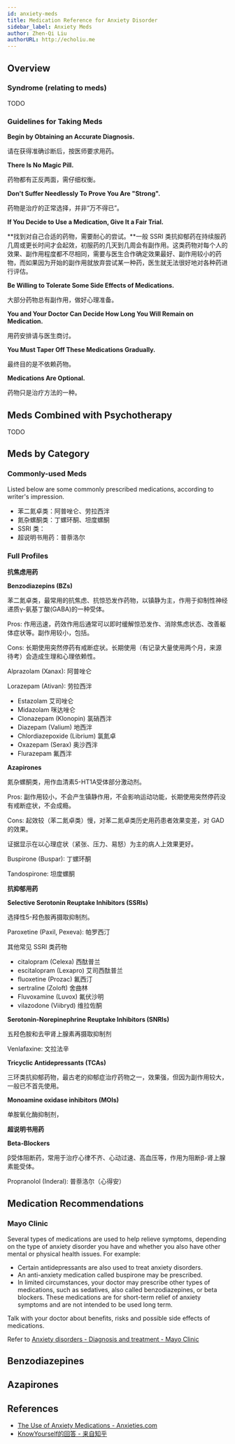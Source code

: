 ```yaml
---
id: anxiety-meds
title: Medication Reference for Anxiety Disorder
sidebar_label: Anxiety Meds
author: Zhen-Qi Liu
authorURL: http://echoliu.me
---
```


## Overview

### Syndrome (relating to meds)

TODO

### Guidelines for Taking Meds

**Begin by Obtaining an Accurate Diagnosis.**

请在获得准确诊断后，按医师要求用药。

**There Is No Magic Pill.**

药物都有正反两面，需仔细权衡。

**Don't Suffer Needlessly To Prove You Are "Strong".**

药物是治疗的正常选择，并非“万不得已”。

**If You Decide to Use a Medication, Give It a Fair Trial.**

**找到对自己合适的药物，需要耐心的尝试。**一般 SSRI 类抗抑郁药在持续服药几周或更长时间才会起效，初服药的几天到几周会有副作用。这类药物对每个人的效果、副作用程度都不尽相同，需要与医生合作确定效果最好、副作用较小的药物，而如果因为开始的副作用就放弃尝试某一种药，医生就无法很好地对各种药进行评估。

**Be Willing to Tolerate Some Side Effects of Medications.**

大部分药物总有副作用，做好心理准备。

**You and Your Doctor Can Decide How Long You Will Remain on Medication.**

用药安排请与医生商讨。

**You Must Taper Off These Medications Gradually.**

最终目的是不依赖药物。

**Medications Are Optional.**

药物只是治疗方法的一种。

## Meds Combined with Psychotherapy

TODO

## Meds by Category

### Commonly-used Meds

Listed below are some commonly prescribed medications, according to writer's impression.
- 苯二氮卓类：阿普唑仑、劳拉西泮
- 氮杂螺酮类：丁螺环酮、坦度螺酮
- SSRI 类：
- 超说明书用药：普萘洛尔

### Full Profiles

**抗焦虑用药**

**Benzodiazepins (BZs)**

苯二氮卓类，最常用的抗焦虑、抗惊恐发作药物，以镇静为主，作用于抑制性神经递质γ-氨基丁酸(GABA)的一种受体。

Pros: 作用迅速，药效作用后通常可以即时缓解惊恐发作、消除焦虑状态、改善躯体症状等。副作用较小，包括。

Cons: 长期使用突然停药有戒断症状。长期使用（有记录大量使用两个月，来源待考）会造成生理和心理依赖性。

Alprazolam (Xanax):
阿普唑仑

Lorazepam (Ativan):
劳拉西泮

- Estazolam 艾司唑仑
- Midazolam 咪达唑仑
- Clonazepam (Klonopin) 氯硝西泮
- Diazepam (Valium) 地西泮
- Chlordiazepoxide (Librium) 氯氮卓
- Oxazepam (Serax) 奥沙西泮
- Flurazepam 氟西泮

**Azapirones**

氮杂螺酮类，用作血清素5-HT1A受体部分激动剂。

Pros: 副作用较小，不会产生镇静作用，不会影响运动功能，长期使用突然停药没有戒断症状，不会成瘾。

Cons: 起效较（苯二氮卓类）慢，对苯二氮卓类历史用药患者效果变差，对 GAD 的效果。

证据显示在以心理症状（紧张、压力、易怒）为主的病人上效果更好。

Buspirone (Buspar):
丁螺环酮

Tandospirone:
坦度螺酮

**抗抑郁用药**

**Selective Serotonin Reuptake Inhibitors (SSRIs)**

选择性5-羟色胺再摄取抑制剂。

Paroxetine (Paxil, Pexeva):
帕罗西汀

其他常见 SSRI 类药物

- citalopram (Celexa) 西酞普兰
- escitalopram (Lexapro) 艾司西酞普兰
- fluoxetine (Prozac) 氟西汀
- sertraline (Zoloft) 舍曲林
- Fluvoxamine (Luvox) 氟伏沙明
- vilazodone (Viibryd) 维拉佐酮

**Serotonin-Norepinephrine Reuptake Inhibitors (SNRIs)**

五羟色胺和去甲肾上腺素再摄取抑制剂

Venlafaxine:
文拉法辛

**Tricyclic Antidepressants (TCAs)**

三环类抗抑郁药物，最古老的抑郁症治疗药物之一，效果强，但因为副作用较大，一般已不首先使用。

**Monoamine oxidase inhibitors (MOIs)**

单胺氧化酶抑制剂，

**超说明书用药**

**Beta-Blockers**

β受体阻断药，常用于治疗心律不齐、心动过速、高血压等，作用为阻断β-肾上腺素能受体。

Propranolol (Inderal):
普萘洛尔（心得安）

## Medication Recommendations

### Mayo Clinic

Several types of medications are used to help relieve symptoms, depending on the type of anxiety disorder you have and whether you also have other mental or physical health issues. For example:

- Certain antidepressants are also used to treat anxiety disorders.
- An anti-anxiety medication called buspirone may be prescribed.
- In limited circumstances, your doctor may prescribe other types of medications, such as sedatives, also called benzodiazepines, or beta blockers. These medications are for short-term relief of anxiety symptoms and are not intended to be used long term.

Talk with your doctor about benefits, risks and possible side effects of medications.

Refer to [Anxiety disorders - Diagnosis and treatment - Mayo Clinic](https://www.mayoclinic.org/diseases-conditions/anxiety/diagnosis-treatment/drc-20350967)

## Benzodiazepines

## Azapirones

## References

- [The Use of Anxiety Medications - Anxieties.com](https://www.anxieties.com/151/med)
- [KnowYourself的回答 - 来自知乎](https://www.zhihu.com/question/54369266/answer/399344005)